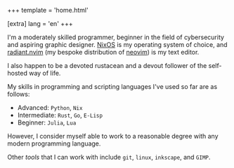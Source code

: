 +++
template = 'home.html'

[extra]
lang = 'en'
+++

<script defer src="https://analytics.eu.umami.is/script.js" data-website-id="422360e8-6821-4e32-82b2-05b380bc8cad"></script>

I'm a moderately skilled programmer, beginner in the field of cybersecurity and aspiring graphic designer.
[NixOS](https://nixos.org) is my operating system of choice, and [radiant.nvim](https://git.devraza.giize.com/devraza/radiant.nvim) (my bespoke distribution of [neovim](https://neovim.io)) is my text editor.

I also happen to be a devoted rustacean and a devout follower of the self-hosted way of life.

My skills in programming and scripting languages I've used so far are as follows:
- Advanced: `Python`, `Nix` 
- Intermediate: `Rust`, `Go`, `E-Lisp`
- Beginner: `Julia`, `Lua`

However, I consider myself able to work to a reasonable degree with any modern programming language.

Other *tools* that I can work with include `git`, `linux`, `inkscape`, and `GIMP`.
